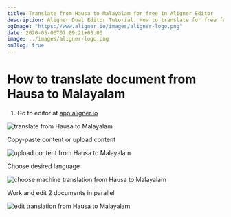 ```yaml
---
title: Translate from Hausa to Malayalam for free in Aligner Editor
description: Aligner Dual Editor Tutorial. How to translate for free from Hausa to Malayalam. Aligner is multilingual document management platform. 
ogImage: "https://www.aligner.io/images/aligner-logo.png"
date: 2020-05-06T07:09:21+03:00
image: ../images/aligner-logo.png
onBlog: true
---
```


# How to translate document from Hausa to Malayalam

1. Go to editor at [app.aligner.io](https://app.aligner.io "Aligner App web page")

![translate from Hausa to Malayalam](../aligner-blank-editor.png "translate from Hausa to Malayalam")

Copy-paste content or upload content

![upload content from Hausa to Malayalam](../aligner-uploaded-document.png "upload content from Hausa to Malayalam")

Choose desired language

![choose machine translation from Hausa to Malayalam](../aligner-language-dropdown.png "choose machine translation from Hausa to Malayalam")

Work and edit 2 documents in parallel

![edit translation from Hausa to Malayalam](../aligner-double-sitded-editor.png "edit translation from Hausa to Malayalam")

